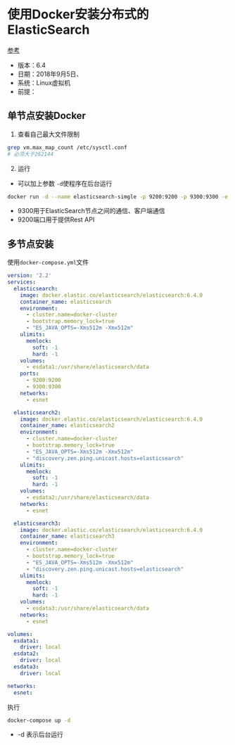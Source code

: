 # 使用Docker安装分布式的ElasticSearch

[参考](https://www.elastic.co/guide/en/elasticsearch/reference/6.4/docker.html)

* 版本：6.4
* 日期：2018年9月5日、
* 系统：Linux虚拟机
* 前提：

## 单节点安装Docker

1. 查看自己最大文件限制

```sh
grep vm.max_map_count /etc/sysctl.conf
# 必须大于262144
```

2. 运行

* 可以加上参数 `-d`使程序在后台运行

```sh
docker run -d --name elasticsearch-simgle -p 9200:9200 -p 9300:9300 -e "discovery.type=single-node" docker.elastic.co/elasticsearch/elasticsearch:6.4.0
```

* 9300用于ElasticSearch节点之间的通信、客户端通信
* 9200端口用于提供Rest API

## 多节点安装

使用`docker-compose.yml`文件

```yml
version: '2.2'
services:
  elasticsearch:
    image: docker.elastic.co/elasticsearch/elasticsearch:6.4.0
    container_name: elasticsearch
    environment:
      - cluster.name=docker-cluster
      - bootstrap.memory_lock=true
      - "ES_JAVA_OPTS=-Xms512m -Xmx512m"
    ulimits:
      memlock:
        soft: -1
        hard: -1
    volumes:
      - esdata1:/usr/share/elasticsearch/data
    ports:
      - 9200:9200
      - 9300:9300
    networks:
      - esnet

  elasticsearch2:
    image: docker.elastic.co/elasticsearch/elasticsearch:6.4.0
    container_name: elasticsearch2
    environment:
      - cluster.name=docker-cluster
      - bootstrap.memory_lock=true
      - "ES_JAVA_OPTS=-Xms512m -Xmx512m"
      - "discovery.zen.ping.unicast.hosts=elasticsearch"
    ulimits:
      memlock:
        soft: -1
        hard: -1
    volumes:
      - esdata2:/usr/share/elasticsearch/data
    networks:
      - esnet

  elasticsearch3:
    image: docker.elastic.co/elasticsearch/elasticsearch:6.4.0
    container_name: elasticsearch3
    environment:
      - cluster.name=docker-cluster
      - bootstrap.memory_lock=true
      - "ES_JAVA_OPTS=-Xms512m -Xmx512m"
      - "discovery.zen.ping.unicast.hosts=elasticsearch"
    ulimits:
      memlock:
        soft: -1
        hard: -1
    volumes:
      - esdata3:/usr/share/elasticsearch/data
    networks:
      - esnet

volumes:
  esdata1:
    driver: local
  esdata2:
    driver: local
  esdata3:
    driver: local

networks:
  esnet:
```

执行

```sh
docker-compose up -d
```

* -d 表示后台运行